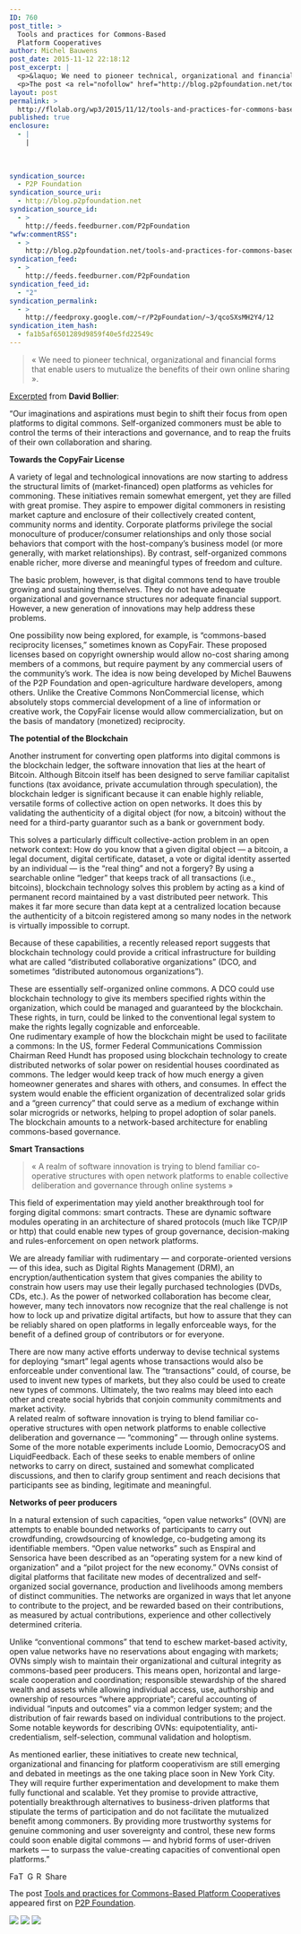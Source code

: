 ```yaml
---
ID: 760
post_title: >
  Tools and practices for Commons-Based
  Platform Cooperatives
author: Michel Bauwens
post_date: 2015-11-12 22:18:12
post_excerpt: |
  <p>&laquo; We need to pioneer technical, organizational and financial forms that enable users to mutualize the benefits of their own online sharing &raquo;. Excerpted from David Bollier: &ldquo;Our imaginations and aspirations must begin to shift their focus from open platforms to digital commons. Self-organized commoners must be able to control the terms of their interactions [&hellip;]</p>
  <p>The post <a rel="nofollow" href="http://blog.p2pfoundation.net/tools-and-practices-for-commons-based-platform-cooperatives/2015/11/12">Tools and practices for Commons-Based Platform Cooperatives</a> appeared first on <a rel="nofollow" href="http://blog.p2pfoundation.net/">P2P Foundation</a>.</p>
layout: post
permalink: >
  http://flolab.org/wp3/2015/11/12/tools-and-practices-for-commons-based-platform-cooperatives/
published: true
enclosure:
  - |
    |
        
        
        
syndication_source:
  - P2P Foundation
syndication_source_uri:
  - http://blog.p2pfoundation.net
syndication_source_id:
  - >
    http://feeds.feedburner.com/P2pFoundation
"wfw:commentRSS":
  - >
    http://blog.p2pfoundation.net/tools-and-practices-for-commons-based-platform-cooperatives/2015/11/12/feed
syndication_feed:
  - >
    http://feeds.feedburner.com/P2pFoundation
syndication_feed_id:
  - "2"
syndication_permalink:
  - >
    http://feedproxy.google.com/~r/P2pFoundation/~3/qcoSXsMH2Y4/12
syndication_item_hash:
  - fa1b5af6501289d9859f40e5fd22549c
---
```

> « We need to pioneer technical, organizational and financial forms that enable users to mutualize the benefits of their own online sharing ».

[Excerpted][1] from **David Bollier**:

“Our imaginations and aspirations must begin to shift their focus from open platforms to digital commons. Self-organized commoners must be able to control the terms of their interactions and governance, and to reap the fruits of their own collaboration and sharing.

**Towards the CopyFair License**

A variety of legal and technological innovations are now starting to address the structural limits of (market-financed) open platforms as vehicles for commoning. These initiatives remain somewhat emergent, yet they are filled with great promise. They aspire to empower digital commoners in resisting market capture and enclosure of their collectively created content, community norms and identity. Corporate platforms privilege the social monoculture of producer/consumer relationships and only those social behaviors that comport with the host-company’s business model (or more generally, with market relationships). By contrast, self-organized commons enable richer, more diverse and meaningful types of freedom and culture.

The basic problem, however, is that digital commons tend to have trouble growing and sustaining themselves. They do not have adequate organizational and governance structures nor adequate financial support. However, a new generation of innovations may help address these problems.

One possibility now being explored, for example, is “commons-based reciprocity licenses,” sometimes known as CopyFair. These proposed licenses based on copyright ownership would allow no-cost sharing among members of a commons, but require payment by any commercial users of the community’s work. The idea is now being developed by Michel Bauwens of the P2P Foundation and open-agriculture hardware developers, among others. Unlike the Creative Commons NonCommercial license, which absolutely stops commercial development of a line of information or creative work, the CopyFair license would allow commercialization, but on the basis of mandatory (monetized) reciprocity.

**The potential of the Blockchain**

Another instrument for converting open platforms into digital commons is the blockchain ledger, the software innovation that lies at the heart of Bitcoin. Although Bitcoin itself has been designed to serve familiar capitalist functions (tax avoidance, private accumulation through speculation), the blockchain ledger is significant because it can enable highly reliable, versatile forms of collective action on open networks. It does this by validating the authenticity of a digital object (for now, a bitcoin) without the need for a third-party guarantor such as a bank or government body.

This solves a particularly difficult collective-action problem in an open network context: How do you know that a given digital object — a bitcoin, a legal document, digital certificate, dataset, a vote or digital identity asserted by an individual — is the “real thing” and not a forgery? By using a searchable online “ledger” that keeps track of all transactions (i.e., bitcoins), blockchain technology solves this problem by acting as a kind of permanent record maintained by a vast distributed peer network. This makes it far more secure than data kept at a centralized location because the authenticity of a bitcoin registered among so many nodes in the network is virtually impossible to corrupt.

Because of these capabilities, a recently released report suggests that blockchain technology could provide a critical infrastructure for building what are called “distributed collaborative organizations” (DCO, and sometimes “distributed autonomous organizations”).

These are essentially self-organized online commons. A DCO could use blockchain technology to give its members specified rights within the organization, which could be managed and guaranteed by the blockchain. These rights, in turn, could be linked to the conventional legal system to make the rights legally cognizable and enforceable.  
One rudimentary example of how the blockchain might be used to facilitate a commons: In the US, former Federal Communications Commission Chairman Reed Hundt has proposed using blockchain technology to create distributed networks of solar power on residential houses coordinated as commons. The ledger would keep track of how much energy a given homeowner generates and shares with others, and consumes. In effect the system would enable the efficient organization of decentralized solar grids and a “green currency” that could serve as a medium of exchange within solar microgrids or networks, helping to propel adoption of solar panels. The blockchain amounts to a network-based architecture for enabling commons-based governance.

**Smart Transactions**

> « A realm of software innovation is trying to blend familiar co-operative structures with open network platforms to enable collective deliberation and governance through online systems »

This field of experimentation may yield another breakthrough tool for forging digital commons: smart contracts. These are dynamic software modules operating in an architecture of shared protocols (much like TCP/IP or http) that could enable new types of group governance, decision-making and rules-enforcement on open network platforms.

We are already familiar with rudimentary — and corporate-oriented versions — of this idea, such as Digital Rights Management (DRM), an encryption/authentication system that gives companies the ability to constrain how users may use their legally purchased technologies (DVDs, CDs, etc.). As the power of networked collaboration has become clear, however, many tech innovators now recognize that the real challenge is not how to lock up and privatize digital artifacts, but how to assure that they can be reliably shared on open platforms in legally enforceable ways, for the benefit of a defined group of contributors or for everyone.

There are now many active efforts underway to devise technical systems for deploying “smart” legal agents whose transactions would also be enforceable under conventional law. The “transactions” could, of course, be used to invent new types of markets, but they also could be used to create new types of commons. Ultimately, the two realms may bleed into each other and create social hybrids that conjoin community commitments and market activity.  
A related realm of software innovation is trying to blend familiar co-operative structures with open network platforms to enable collective deliberation and governance — “commoning” — through online systems. Some of the more notable experiments include Loomio, DemocracyOS and LiquidFeedback. Each of these seeks to enable members of online networks to carry on direct, sustained and somewhat complicated discussions, and then to clarify group sentiment and reach decisions that participants see as binding, legitimate and meaningful.

**Networks of peer producers**

In a natural extension of such capacities, “open value networks” (OVN) are attempts to enable bounded networks of participants to carry out crowdfunding, crowdsourcing of knowledge, co-budgeting among its identifiable members. “Open value networks” such as Enspiral and Sensorica have been described as an “operating system for a new kind of organization” and a “pilot project for the new economy.” OVNs consist of digital platforms that facilitate new modes of decentralized and self-organized social governance, production and livelihoods among members of distinct communities. The networks are organized in ways that let anyone to contribute to the project, and be rewarded based on their contributions, as measured by actual contributions, experience and other collectively determined criteria.

Unlike “conventional commons” that tend to eschew market-based activity, open value networks have no reservations about engaging with markets; OVNs simply wish to maintain their organizational and cultural integrity as commons-based peer producers. This means open, horizontal and large-scale cooperation and coordination; responsible stewardship of the shared wealth and assets while allowing individual access, use, authorship and ownership of resources “where appropriate”; careful accounting of individual “inputs and outcomes” via a common ledger system; and the distribution of fair rewards based on individual contributions to the project. Some notable keywords for describing OVNs: equipotentiality, anti-credentialism, self-selection, communal validation and holoptism.

As mentioned earlier, these initiatives to create new technical, organizational and financing for platform cooperativism are still emerging and debated in meetings as the one taking place soon in New York City. They will require further experimentation and development to make them fully functional and scalable. Yet they promise to provide attractive, potentially breakthrough alternatives to business-driven platforms that stipulate the terms of participation and do not facilitate the mutualized benefit among commoners. By providing more trustworthy systems for genuine commoning and user sovereignty and control, these new forms could soon enable digital commons — and hybrid forms of user-driven markets — to surpass the value-creating capacities of conventional open platforms.” 

<a class="a2a_button_facebook" href="http://www.addtoany.com/add_to/facebook?linkurl=http%3A%2F%2Fblog.p2pfoundation.net%2Ftools-and-practices-for-commons-based-platform-cooperatives%2F2015%2F11%2F12&linkname=Tools%20and%20practices%20for%20Commons-Based%20Platform%20Cooperatives" title="Facebook" rel="nofollow"><img src="http://blog.p2pfoundation.net/wp-content/plugins/add-to-any/icons/facebook.png" width="16" height="16" alt="Facebook" /></a><a class="a2a_button_twitter" href="http://www.addtoany.com/add_to/twitter?linkurl=http%3A%2F%2Fblog.p2pfoundation.net%2Ftools-and-practices-for-commons-based-platform-cooperatives%2F2015%2F11%2F12&linkname=Tools%20and%20practices%20for%20Commons-Based%20Platform%20Cooperatives" title="Twitter" rel="nofollow"><img src="http://blog.p2pfoundation.net/wp-content/plugins/add-to-any/icons/twitter.png" width="16" height="16" alt="Twitter" /></a><a class="a2a_button_google_plus" href="http://www.addtoany.com/add_to/google_plus?linkurl=http%3A%2F%2Fblog.p2pfoundation.net%2Ftools-and-practices-for-commons-based-platform-cooperatives%2F2015%2F11%2F12&linkname=Tools%20and%20practices%20for%20Commons-Based%20Platform%20Cooperatives" title="Google+" rel="nofollow"><img src="http://blog.p2pfoundation.net/wp-content/plugins/add-to-any/icons/google_plus.png" width="16" height="16" alt="Google+" /></a><a class="a2a_button_reddit" href="http://www.addtoany.com/add_to/reddit?linkurl=http%3A%2F%2Fblog.p2pfoundation.net%2Ftools-and-practices-for-commons-based-platform-cooperatives%2F2015%2F11%2F12&linkname=Tools%20and%20practices%20for%20Commons-Based%20Platform%20Cooperatives" title="Reddit" rel="nofollow"><img src="http://blog.p2pfoundation.net/wp-content/plugins/add-to-any/icons/reddit.png" width="16" height="16" alt="Reddit" /></a><a class="a2a_dd a2a_target addtoany_share_save" href="https://www.addtoany.com/share#url=http%3A%2F%2Fblog.p2pfoundation.net%2Ftools-and-practices-for-commons-based-platform-cooperatives%2F2015%2F11%2F12&title=Tools%20and%20practices%20for%20Commons-Based%20Platform%20Cooperatives" id="wpa2a_4"><img src="http://blog.p2pfoundation.net/wp-content/plugins/add-to-any/share_save_120_16.png" width="120" height="16" alt="Share" /></a>

The post <a rel="nofollow" href="http://blog.p2pfoundation.net/tools-and-practices-for-commons-based-platform-cooperatives/2015/11/12">Tools and practices for Commons-Based Platform Cooperatives</a> appeared first on <a rel="nofollow" href="http://blog.p2pfoundation.net/">P2P Foundation</a>.

<div class="feedflare">
  <a href="http://feeds.feedburner.com/~ff/P2pFoundation?a=qcoSXsMH2Y4:atp4XoTuoz0:7Q72WNTAKBA"><img src="http://feeds.feedburner.com/~ff/P2pFoundation?d=7Q72WNTAKBA" border="0" /></img></a> <a href="http://feeds.feedburner.com/~ff/P2pFoundation?a=qcoSXsMH2Y4:atp4XoTuoz0:D7DqB2pKExk"><img src="http://feeds.feedburner.com/~ff/P2pFoundation?i=qcoSXsMH2Y4:atp4XoTuoz0:D7DqB2pKExk" border="0" /></img></a> <a href="http://feeds.feedburner.com/~ff/P2pFoundation?a=qcoSXsMH2Y4:atp4XoTuoz0:2mJPEYqXBVI"><img src="http://feeds.feedburner.com/~ff/P2pFoundation?d=2mJPEYqXBVI" border="0" /></img></a>
</div>

<img src="http://feeds.feedburner.com/~r/P2pFoundation/~4/qcoSXsMH2Y4" height="1" width="1" alt="" />

 [1]: http://openthoughts-peerproduction.blogs.uoc.edu/the-shift-from-open-platforms-to-digital-commons/